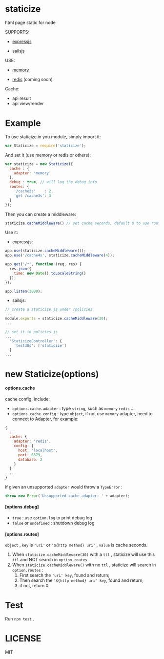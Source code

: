 # staticize

html page static for node

SUPPORTS:

- [expressjs](https://github.com/strongloop/express)


- [sailsjs](https://github.com/balderdashy/sails)

USE:

- [memory](https://github.com/ptarjan/node-cache)


- [redis](https://github.com/NodeRedis/node_redis) (coming soon)

Cache:

- api result
- api view/render

# Example

To use staticize in you module, simply import it:

``` javascript
var Staticize = require('staticize');
```

And set it (use memory or redis or others):

``` javascript
var staticize = new Staticize({
  cache : {
    adapter: 'memory'
  },
  debug : true, // will log the debug info
  routes: {
    '/cache2s'    : 2,
    'get /cache3s': 3
  }
});
```

Then you can create a middleware:

``` javascript
staticize.cacheMiddleware() // set cache seconds, default 0 to use routes config
```

Use it:

- expressjs:

``` javascript
app.use(staticize.cacheMiddleware());
app.use('/cache4s', staticize.cacheMiddleware(4));

app.get('/*', function (req, res) {
  res.json({
    time: new Date().toLocaleString()
  });
});

app.listen(3000);
```

- sailsjs:

``` javascript
// create a staticize.js under /policies
...
module.exports = staticize.cacheMiddleware(30);
...

// set it in policies.js
...
  'StaticizeController': {
    'test30s': ['staticize']
  }
...
```



# new Staticize(options)

#### options.cache

cache config, include:

- `options.cache.adapter` : type `string`, such as `memory` `redis` ...
- `options.cache.config` : type `object`, if not use `memory` adapter, need to connect to Adapter, for example: 

``` javascript
{
  ...
  cache: {
    adapter: 'redis',
    config: {
      host: 'localhost',
  	  port: 6379,
      database: 2
	}
  }
  ...
} 
```

if given an unsupported `adapter` would throw a `TypeError` :

``` javascript
throw new Error('Unsupported cache adapter: ' + adapter);
```



#### [options.debug]

- `true` :  use `option.log` to print debug log
- `false` or `undefined` : shutdown debug log



#### [options.routes]

`object` , `key` is `'uri'` or `'${http method} uri'` , `value` is cache seconds.

1. When `staticize.cacheMiddleware(30)` with a `ttl` , staticize will use this `ttl` and NOT search in `option.routes` .
2. When `staticize.cacheMiddleware()` with no `ttl` , staticize will search in `option.routes` :
   1. First search the `'uri' key`, found and return;
   2. Then search the `'${http method} uri' key`, found and return;
   3. if not, return 0.



# Test

Run `npm test` .



# LICENSE

MIT